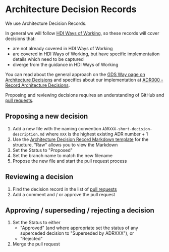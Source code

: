 # Architecture Decision Records

We use Architecture Decision Records.

In general we will follow [HDI Ways of Working](https://github.com/HealthDataInsight/hdi-ways_of_working), so these records will cover decisions that:

- are not already covered in HDI Ways of Working
- are covered in HDI Ways of Working, but have specific implementation details which need to be captured
- diverge from the guidance in HDI Ways of Working

You can read about the general approach on the [GDS Way page on Architecture Decisions](https://gds-way.cloudapps.digital/standards/architecture-decisions.html) and specifics about our implementation at [ADR000 - Record Architecture Decisions](ADR000-record-architecture-decisions.md).

Proposing and reviewing decisions requires an understanding of GitHub and [pull requests](https://docs.github.com/en/pull-requests/collaborating-with-pull-requests/proposing-changes-to-your-work-with-pull-requests/about-pull-requests). 

## Proposing a new decision

1. Add a new file with the naming convention `ADRXXX-short-decision-description.md` where `XXX` is the highest existing ADR number + 1
2. Use the [Architecture Decision Record Markdown template](ADRXXX-architecture-decision-record-template.md) for the structure, "Raw" allows you to view the Markdown
3. Set the Status to "Proposed"
4. Set the branch name to match the new filename
5. Propose the new file and start the pull request process

## Reviewing a decision

1. Find the decision record in the list of [pull requests](../pulls)
2. Add a comment and / or approve the pull request

## Approving / superseding / rejecting a decision

1. Set the Status to either
   - "Approved" (and where appropriate set the status of any superceded decision to "Superseded by ADRXXX"), or
   - "Rejected" 
3. Merge the pull request
